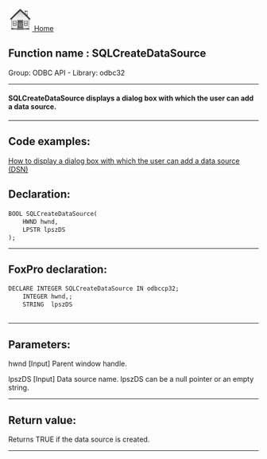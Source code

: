 [<img src="../../images/home.png"> Home ](https://github.com/VFPX/Win32API)  

## Function name : SQLCreateDataSource
Group: ODBC API - Library: odbc32    
***  


#### SQLCreateDataSource displays a dialog box with which the user can add a data source.
***  


## Code examples:
[How to display a dialog box with which the user can add a data source (DSN)](../../samples/sample_380.md)  

## Declaration:
```foxpro  
BOOL SQLCreateDataSource(
	HWND hwnd,
	LPSTR lpszDS
);  
```  
***  


## FoxPro declaration:
```foxpro  
DECLARE INTEGER SQLCreateDataSource IN odbccp32;
	INTEGER hwnd,;
	STRING  lpszDS
  
```  
***  


## Parameters:
hwnd 
[Input]
Parent window handle. 

lpszDS 
[Input]
Data source name. lpszDS can be a null pointer or an empty string.   
***  


## Return value:
Returns TRUE if the data source is created.  
***  

